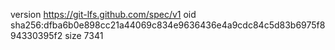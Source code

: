 version https://git-lfs.github.com/spec/v1
oid sha256:dfba6b0e898cc21a44069c834e9636436e4a9cdc84c5d83b6975f894330395f2
size 7341
